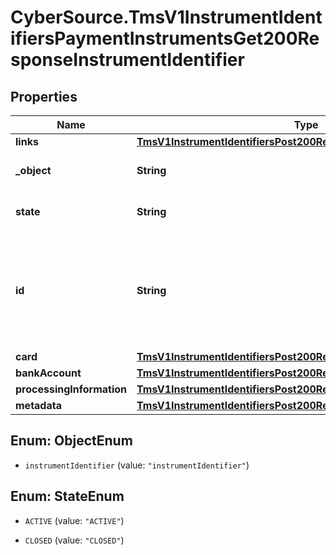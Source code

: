 # CyberSource.TmsV1InstrumentIdentifiersPaymentInstrumentsGet200ResponseInstrumentIdentifier

## Properties
Name | Type | Description | Notes
------------ | ------------- | ------------- | -------------
**links** | [**TmsV1InstrumentIdentifiersPost200ResponseLinks**](TmsV1InstrumentIdentifiersPost200ResponseLinks.md) |  | [optional] 
**_object** | **String** | Describes type of token. | [optional] 
**state** | **String** | Current state of the token. | [optional] 
**id** | **String** | The ID of the existing instrument identifier to be linked to the newly created payment instrument. | [optional] 
**card** | [**TmsV1InstrumentIdentifiersPost200ResponseCard**](TmsV1InstrumentIdentifiersPost200ResponseCard.md) |  | [optional] 
**bankAccount** | [**TmsV1InstrumentIdentifiersPost200ResponseBankAccount**](TmsV1InstrumentIdentifiersPost200ResponseBankAccount.md) |  | [optional] 
**processingInformation** | [**TmsV1InstrumentIdentifiersPost200ResponseProcessingInformation**](TmsV1InstrumentIdentifiersPost200ResponseProcessingInformation.md) |  | [optional] 
**metadata** | [**TmsV1InstrumentIdentifiersPost200ResponseMetadata**](TmsV1InstrumentIdentifiersPost200ResponseMetadata.md) |  | [optional] 


<a name="ObjectEnum"></a>
## Enum: ObjectEnum


* `instrumentIdentifier` (value: `"instrumentIdentifier"`)




<a name="StateEnum"></a>
## Enum: StateEnum


* `ACTIVE` (value: `"ACTIVE"`)

* `CLOSED` (value: `"CLOSED"`)




